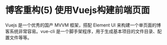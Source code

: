 <!-- {title_en:'blog code refactoring build front page with vuejs', comment:true, modify:'2018-12-21', tags:['博客','架构'], summary:''} -->

# 博客重构(5) 使用Vuejs构建前端页面

Vuejs 是一个优秀的国产 MVVM 框架，搭配 Element UI 来构建一个单页面的博客系统非常容易。vue-cli 是一个脚手架程序，用于生成基本项目的文件目录、配置文件等等。

  


